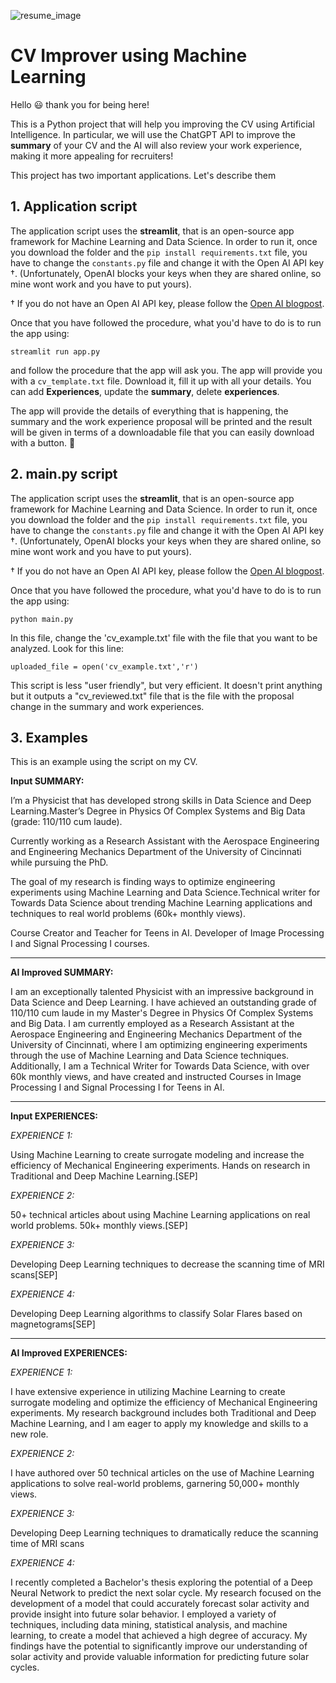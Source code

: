 ![resume_image](https://user-images.githubusercontent.com/55837093/219502853-4aa23234-a086-460d-a9c2-db809fc43247.jpeg)



# CV Improver using Machine Learning
Hello :smiley: thank you for being here!

This is a Python project that will help you improving the CV using Artificial Intelligence. 
In particular, we will use the ChatGPT API to improve the __summary__ of  your CV and the AI will also review your work experience, making it more appealing for recruiters!

This project has two important applications. 
Let's  describe them

## 1. Application script

The application script uses the __streamlit__, that is an open-source app framework for Machine Learning and Data Science. 
In order to run it, once you download the folder and the ```pip install requirements.txt``` file, you have to change the ```constants.py``` file and change it with the Open AI API key †. (Unfortunately, OpenAI blocks your keys when they are shared online, so mine wont work and you have to put yours).

† If you do not have an Open AI API key, please follow the [Open AI blogpost](https://openai.com/blog/openai-api/).

Once that you have followed the procedure, what you'd have to do is to run the app using:

```streamlit run app.py```

and follow the procedure that the app will ask you. The app will provide you with a ```cv_template.txt``` file. Download it, fill it up with all your details. You can add __Experiences__, update the __summary__, delete __experiences__. 

The app will provide the details of everything that is happening, the summary and the work experience proposal will be printed and the result will be given in terms of a downloadable file that you can easily download with a button. :rocket:

## 2. main.py script

The application script uses the __streamlit__, that is an open-source app framework for Machine Learning and Data Science. 
In order to run it, once you download the folder and the ```pip install requirements.txt``` file, you have to change the ```constants.py``` file and change it with the Open AI API key †. (Unfortunately, OpenAI blocks your keys when they are shared online, so mine wont work and you have to put yours).

† If you do not have an Open AI API key, please follow the [Open AI blogpost](https://openai.com/blog/openai-api/).

Once that you have followed the procedure, what you'd have to do is to run the app using:

```python main.py```

In this file, change the 'cv_example.txt' file with the file that you want to be analyzed. Look for this line:

```uploaded_file = open('cv_example.txt','r')```

This script is less "user friendly", but very efficient. It doesn't print anything but it outputs a "cv_reviewed.txt" file that is the file with the proposal change in the summary and work experiences. 

## 3. Examples

This is an example using the script on my CV.

__Input SUMMARY:__ 

I’m a Physicist that has developed strong skills in Data Science and Deep Learning.Master’s Degree in Physics Of Complex Systems and Big Data (grade: 110/110 cum laude).

Currently working as a Research Assistant with the Aerospace Engineering and Engineering Mechanics Department of the University of Cincinnati while pursuing the PhD. 

The goal of my research is finding ways to optimize engineering experiments using Machine Learning and Data Science.Technical writer for Towards Data Science about trending Machine Learning applications and techniques to real world problems (60k+ monthly views). 

Course Creator and Teacher for Teens in AI. Developer of Image Processing I and Signal Processing I courses.

*** 
__AI Improved SUMMARY:__

I am an exceptionally talented Physicist with an impressive background in Data Science and Deep Learning. I have achieved an outstanding grade of 110/110 cum laude in my Master's Degree in Physics Of Complex Systems and Big Data. I am currently employed as a Research Assistant at the Aerospace Engineering and Engineering Mechanics Department of the University of Cincinnati, where I am optimizing engineering experiments through the use of Machine Learning and Data Science techniques. Additionally, I am a Technical Writer for Towards Data Science, with over 60k monthly views, and have created and instructed Courses in Image Processing I and Signal Processing I for Teens in AI.

***

__Input EXPERIENCES:__ 

_EXPERIENCE 1:_

Using Machine Learning to create surrogate modeling and increase the efficiency of Mechanical Engineering experiments. Hands on research in Traditional and Deep Machine Learning.[SEP]


_EXPERIENCE 2:_

50+ technical articles about using Machine Learning applications on real world problems. 50k+ monthly views.[SEP]

_EXPERIENCE 3:_

Developing Deep Learning techniques to decrease the scanning time of MRI scans[SEP]


_EXPERIENCE 4:_

Developing Deep Learning algorithms to classify Solar Flares based on magnetograms[SEP]

*** 
__AI Improved EXPERIENCES:__

_EXPERIENCE 1:_


I have extensive experience in utilizing Machine Learning to create surrogate modeling and optimize the efficiency of Mechanical Engineering experiments. My research background includes both Traditional and Deep Machine Learning, and I am eager to apply my knowledge and skills to a new role.

_EXPERIENCE 2:_


I have authored over 50 technical articles on the use of Machine Learning applications to solve real-world problems, garnering 50,000+ monthly views.

_EXPERIENCE 3:_


Developing Deep Learning techniques to dramatically reduce the scanning time of MRI scans

_EXPERIENCE 4:_


I recently completed a Bachelor's thesis exploring the potential of a Deep Neural Network to predict the next solar cycle. My research focused on the development of a model that could accurately forecast solar activity and provide insight into future solar behavior. I employed a variety of techniques, including data mining, statistical analysis, and machine learning, to create a model that achieved a high degree of accuracy. My findings have the potential to significantly improve our understanding of solar activity and provide valuable information for predicting future solar cycles.


